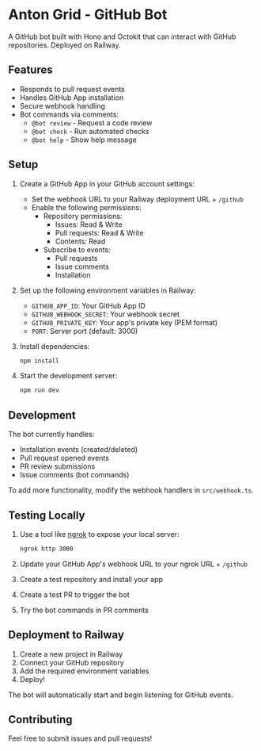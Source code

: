 # Anton Grid - GitHub Bot

A GitHub bot built with Hono and Octokit that can interact with GitHub repositories. Deployed on Railway.

## Features

- Responds to pull request events
- Handles GitHub App installation
- Secure webhook handling
- Bot commands via comments:
  - `@bot review` - Request a code review
  - `@bot check` - Run automated checks
  - `@bot help` - Show help message

## Setup

1. Create a GitHub App in your GitHub account settings:

   - Set the webhook URL to your Railway deployment URL + `/github`
   - Enable the following permissions:
     - Repository permissions:
       - Issues: Read & Write
       - Pull requests: Read & Write
       - Contents: Read
     - Subscribe to events:
       - Pull requests
       - Issue comments
       - Installation

2. Set up the following environment variables in Railway:

   - `GITHUB_APP_ID`: Your GitHub App ID
   - `GITHUB_WEBHOOK_SECRET`: Your webhook secret
   - `GITHUB_PRIVATE_KEY`: Your app's private key (PEM format)
   - `PORT`: Server port (default: 3000)

3. Install dependencies:

   ```bash
   npm install
   ```

4. Start the development server:
   ```bash
   npm run dev
   ```

## Development

The bot currently handles:

- Installation events (created/deleted)
- Pull request opened events
- PR review submissions
- Issue comments (bot commands)

To add more functionality, modify the webhook handlers in `src/webhook.ts`.

## Testing Locally

1. Use a tool like [ngrok](https://ngrok.com/) to expose your local server:

   ```bash
   ngrok http 3000
   ```

2. Update your GitHub App's webhook URL to your ngrok URL + `/github`
3. Create a test repository and install your app
4. Create a test PR to trigger the bot
5. Try the bot commands in PR comments

## Deployment to Railway

1. Create a new project in Railway
2. Connect your GitHub repository
3. Add the required environment variables
4. Deploy!

The bot will automatically start and begin listening for GitHub events.

## Contributing

Feel free to submit issues and pull requests!
